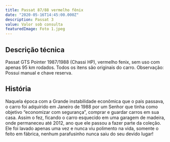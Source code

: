 ```yaml
---
title: Passat 87/88 vermelho fênix
date: "2020-05-16T14:45:00.000Z"
description: Passat 3
value: Valor sob consulta
featuredImage: Foto 1.jpeg
---
```


## Descrição técnica

Passat GTS Pointer 1987/1988 (Chassi HP), vermelho fenix, sem uso com apenas 95 km rodados. Todos os itens são originais do carro.
Observação: Possui manual e chave reserva.

## História

Naquela época com a Grande instabilidade econômica que o pais passava, o carro foi adquirido em Janeiro de 1988 por um Senhor que tinha como objetivo “economizar com segurança”, comprar e guardar carros em sua casa. Assim o fez, ficando o carro esquecido em uma garagem de madeira, onde permaneceu até 2012, ano que ele passou a fazer parte da coleção. Ele foi lavado apenas uma vez e nunca viu polimento na vida, somente o feito em fábrica, nenhum parafusinho nunca saiu do seu devido lugar!